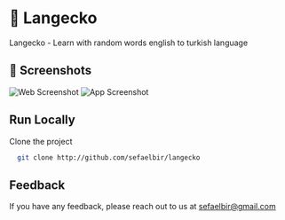 # 🐊 Langecko
Langecko - Learn with random words english to turkish language

## 📱 Screenshots
![Web Screenshot](https://s7.gifyu.com/images/desktop.gif)
![App Screenshot](https://s7.gifyu.com/images/mobile509781fd36496ddb.gif)


## Run Locally
Clone the project

```bash
  git clone http://github.com/sefaelbir/langecko
```

## Feedback
If you have any feedback, please reach out to us at sefaelbir@gmail.com
